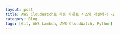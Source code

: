```yaml
---
layout: post
title: AWS CloudWatch로 자동 카운트 시스템 개발하기 -2
category: Blog
tags: [Git, AWS Lambda, AWS CloudWatch, Python]
---
```

